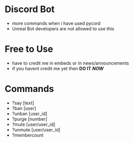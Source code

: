 # Discord Bot
- more commands when i have used pycord
- Unreal Bot developers are not allowed to use this
# Free to Use
- have to credit me in embeds or in news/announcements
- if you havent credit me yet then **DO IT** ***NOW***
# Commands
- ?say [text]
- ?ban [user]
- ?unban [user_id]
- ?purge [number]
- ?mute [user/user_id]
- ?unmute [user/user_id]
- ?membercount 
